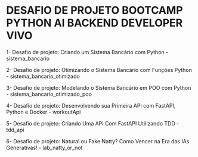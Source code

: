 # DESAFIO DE PROJETO BOOTCAMP PYTHON AI BACKEND DEVELOPER VIVO

1- Desafio de projeto: Criando um Sistema Bancário com Python - sistema_bancario

2- Desafio de projeto: Otimizando o Sistema Bancário com Funções Python - sistema_bancario_otimizado

3- Desafio de projeto: Modelando o Sistema Bancário em POO com Python - sistema_bancario_otimizado_poo

4- Desafio de projeto: Desenvolvendo sua Primeira API com FastAPI, Python e Docker - workoutApi

5- Desafio de projeto: Criando Uma API Com FastAPI Utilizando TDD - tdd_api

6- Desafio de projeto: Natural ou Fake Natty? Como Vencer na Era das IAs Generativas! - lab_natty_or_not